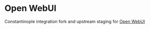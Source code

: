 # Open WebUI

Constantinople integration fork and upstream staging for [Open WebUI](https://github.com/open-webui/open-webui)

